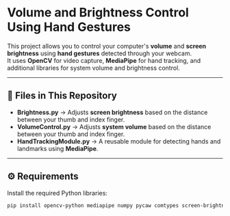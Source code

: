 # Volume and Brightness Control Using Hand Gestures

This project allows you to control your computer's **volume** and **screen brightness** using **hand gestures** detected through your webcam.  
It uses **OpenCV** for video capture, **MediaPipe** for hand tracking, and additional libraries for system volume and brightness control.

---

## 📂 Files in This Repository

- **Brightness.py** → Adjusts **screen brightness** based on the distance between your thumb and index finger.
- **VolumeControl.py** → Adjusts **system volume** based on the distance between your thumb and index finger.
- **HandTrackingModule.py** → A reusable module for detecting hands and landmarks using **MediaPipe**.

---

## ⚙️ Requirements

Install the required Python libraries:

```bash
pip install opencv-python mediapipe numpy pycaw comtypes screen-brightness-control
